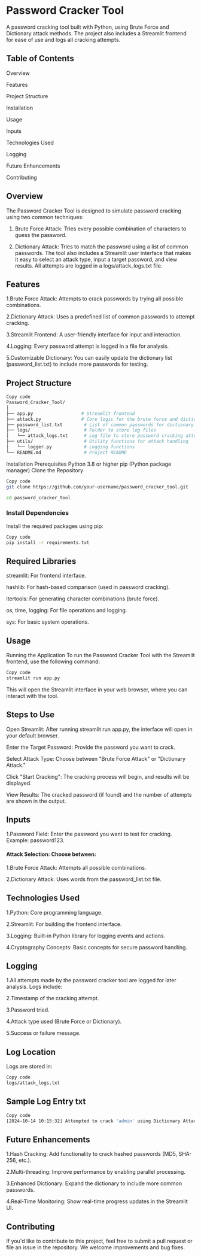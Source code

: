 # Password Cracker Tool
A password cracking tool built with Python, using Brute Force and Dictionary attack methods. The project also includes a Streamlit frontend for ease of use and logs all cracking attempts.

## Table of Contents
Overview

Features

Project Structure

Installation

Usage

Inputs

Technologies Used

Logging

Future Enhancements

Contributing


## Overview
The Password Cracker Tool is designed to simulate password cracking using two common techniques:

1. Brute Force Attack: Tries every possible combination of characters to guess the password.

2. Dictionary Attack: Tries to match the password using a list of common passwords.
The tool also includes a Streamlit user interface that makes it easy to select an attack type, input a target password, and view results. All attempts are logged in a logs/attack_logs.txt file.

## Features
1.Brute Force Attack: Attempts to crack passwords by trying all possible combinations.

2.Dictionary Attack: Uses a predefined list of common passwords to attempt cracking.

3.Streamlit Frontend: A user-friendly interface for input and interaction.

4.Logging: Every password attempt is logged in a file for analysis.

5.Customizable Dictionary: You can easily update the dictionary list (password_list.txt) to include more passwords for testing.

## Project Structure
```bash
Copy code
Password_Cracker_Tool/
│
├── app.py                  # Streamlit frontend
├── attack.py               # Core logic for the brute force and dictionary attacks
├── password_list.txt        # List of common passwords for dictionary attack
├── logs/                    # Folder to store log files
│   └── attack_logs.txt      # Log file to store password cracking attempts
├── utils/                   # Utility functions for attack handling
│   └── logger.py            # Logging functions
└── README.md                # Project README
```
Installation
Prerequisites
Python 3.8 or higher
pip (Python package manager)
Clone the Repository
```bash
Copy code
git clone https://github.com/your-username/password_cracker_tool.git
```
```bash
cd password_cracker_tool
```
### Install Dependencies
Install the required packages using pip:

```bash
Copy code
pip install -r requirements.txt
```
## Required Libraries
streamlit: For frontend interface.

hashlib: For hash-based comparison (used in password cracking).

itertools: For generating character combinations (brute force).

os, time, logging: For file operations and logging.

sys: For basic system operations.

## Usage
Running the Application
To run the Password Cracker Tool with the Streamlit frontend, use the following command:

```bash
Copy code
streamlit run app.py
```
This will open the Streamlit interface in your web browser, where you can interact with the tool.

## Steps to Use
Open Streamlit: After running streamlit run app.py, the interface will open in your default browser.

Enter the Target Password: Provide the password you want to crack.

Select Attack Type: Choose between "Brute Force Attack" or "Dictionary Attack."

Click "Start Cracking": The cracking process will begin, and results will be displayed.

View Results: The cracked password (if found) and the number of attempts are shown in the output.

## Inputs
1.Password Field: Enter the password you want to test for cracking. Example: password123.

#### Attack Selection: Choose between:
1.Brute Force Attack: Attempts all possible combinations.

2.Dictionary Attack: Uses words from the password_list.txt file.

## Technologies Used
1.Python: Core programming language.

2.Streamlit: For building the frontend interface.

3.Logging: Built-in Python library for logging events and actions.

4.Cryptography Concepts: Basic concepts for secure password handling.

## Logging
1.All attempts made by the password cracker tool are logged for later analysis. Logs include:

2.Timestamp of the cracking attempt.

3.Password tried.

4.Attack type used (Brute Force or Dictionary).

5.Success or failure message.

## Log Location
Logs are stored in:

```bash
Copy code
logs/attack_logs.txt
```
## Sample Log Entry txt
```bash
Copy code
[2024-10-14 10:15:32] Attempted to crack 'admin' using Dictionary Attack. Success!
```
## Future Enhancements
1.Hash Cracking: Add functionality to crack hashed passwords (MD5, SHA-256, etc.).

2.Multi-threading: Improve performance by enabling parallel processing.

3.Enhanced Dictionary: Expand the dictionary to include more common passwords.

4.Real-Time Monitoring: Show real-time progress updates in the Streamlit UI.

## Contributing
If you'd like to contribute to this project, feel free to submit a pull request or file an issue in the repository. We welcome improvements and bug fixes.

